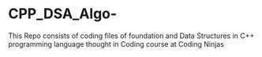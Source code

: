 # CPP_DSA_Algo-
This Repo consists of coding files of foundation and Data Structures in C++ programming language thought in Coding course at Coding Ninjas
